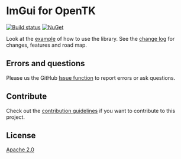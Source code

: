 # ImGui for OpenTK
[![Build status](https://ci.appveyor.com/api/projects/status/usuak3awe9kx495u?svg=true)](https://ci.appveyor.com/project/danielscherzer/zenseless-opentk-gui)
[![NuGet](https://img.shields.io/nuget/v/Zenseless.OpenTK.GUI.svg)](https://www.nuget.org/packages/Zenseless.ContentPipeline/)

Look at the [example](https://github.com/danielscherzer/Zenseless.OpenTK.GUI/blob/master/Example/Program.cs) of how to use the library.
See the [change log](CHANGELOG.md) for changes, features and road map.

## Errors and questions
Please us the GitHub [Issue function](https://github.com/danielscherzer/Zenseless.OpenTK.GUI/issues/new) to report errors or ask questions.
## Contribute
Check out the [contribution guidelines](CONTRIBUTING.md) if you want to contribute to this project.

## License
[Apache 2.0](http://www.apache.org/licenses/LICENSE-2.0)